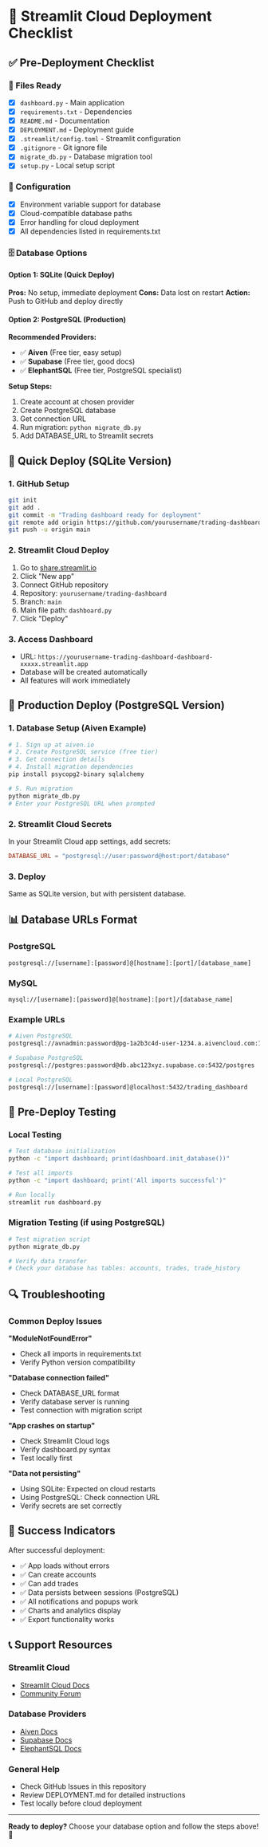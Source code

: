 # 🚀 Streamlit Cloud Deployment Checklist

## ✅ Pre-Deployment Checklist

### 📁 Files Ready
- [x] `dashboard.py` - Main application
- [x] `requirements.txt` - Dependencies
- [x] `README.md` - Documentation
- [x] `DEPLOYMENT.md` - Deployment guide
- [x] `.streamlit/config.toml` - Streamlit configuration
- [x] `.gitignore` - Git ignore file
- [x] `migrate_db.py` - Database migration tool
- [x] `setup.py` - Local setup script

### 🔧 Configuration
- [x] Environment variable support for database
- [x] Cloud-compatible database paths
- [x] Error handling for cloud deployment
- [x] All dependencies listed in requirements.txt

### 🗄️ Database Options

#### Option 1: SQLite (Quick Deploy)
**Pros:** No setup, immediate deployment
**Cons:** Data lost on restart
**Action:** Push to GitHub and deploy directly

#### Option 2: PostgreSQL (Production)
**Recommended Providers:**
- ✅ **Aiven** (Free tier, easy setup)
- ✅ **Supabase** (Free tier, good docs)
- ✅ **ElephantSQL** (Free tier, PostgreSQL specialist)

**Setup Steps:**
1. Create account at chosen provider
2. Create PostgreSQL database
3. Get connection URL
4. Run migration: `python migrate_db.py`
5. Add DATABASE_URL to Streamlit secrets

## 🎯 Quick Deploy (SQLite Version)

### 1. GitHub Setup
```bash
git init
git add .
git commit -m "Trading dashboard ready for deployment"
git remote add origin https://github.com/yourusername/trading-dashboard.git
git push -u origin main
```

### 2. Streamlit Cloud Deploy
1. Go to [share.streamlit.io](https://share.streamlit.io)
2. Click "New app"
3. Connect GitHub repository
4. Repository: `yourusername/trading-dashboard`
5. Branch: `main`
6. Main file path: `dashboard.py`
7. Click "Deploy"

### 3. Access Dashboard
- URL: `https://yourusername-trading-dashboard-dashboard-xxxxx.streamlit.app`
- Database will be created automatically
- All features will work immediately

## 🏢 Production Deploy (PostgreSQL Version)

### 1. Database Setup (Aiven Example)
```bash
# 1. Sign up at aiven.io
# 2. Create PostgreSQL service (free tier)
# 3. Get connection details
# 4. Install migration dependencies
pip install psycopg2-binary sqlalchemy

# 5. Run migration
python migrate_db.py
# Enter your PostgreSQL URL when prompted
```

### 2. Streamlit Cloud Secrets
In your Streamlit Cloud app settings, add secrets:
```toml
DATABASE_URL = "postgresql://user:password@host:port/database"
```

### 3. Deploy
Same as SQLite version, but with persistent database.

## 📊 Database URLs Format

### PostgreSQL
```
postgresql://[username]:[password]@[hostname]:[port]/[database_name]
```

### MySQL
```
mysql://[username]:[password]@[hostname]:[port]/[database_name]
```

### Example URLs
```bash
# Aiven PostgreSQL
postgresql://avnadmin:password@pg-1a2b3c4d-user-1234.a.aivencloud.com:12345/defaultdb

# Supabase PostgreSQL  
postgresql://postgres:password@db.abc123xyz.supabase.co:5432/postgres

# Local PostgreSQL
postgresql://[username]:[password]@localhost:5432/trading_dashboard
```

## 🧪 Pre-Deploy Testing

### Local Testing
```bash
# Test database initialization
python -c "import dashboard; print(dashboard.init_database())"

# Test all imports
python -c "import dashboard; print('All imports successful')"

# Run locally
streamlit run dashboard.py
```

### Migration Testing (if using PostgreSQL)
```bash
# Test migration script
python migrate_db.py

# Verify data transfer
# Check your database has tables: accounts, trades, trade_history
```

## 🔍 Troubleshooting

### Common Deploy Issues

**"ModuleNotFoundError"**
- Check all imports in requirements.txt
- Verify Python version compatibility

**"Database connection failed"**
- Check DATABASE_URL format
- Verify database server is running
- Test connection with migration script

**"App crashes on startup"**
- Check Streamlit Cloud logs
- Verify dashboard.py syntax
- Test locally first

**"Data not persisting"**
- Using SQLite: Expected on cloud restarts
- Using PostgreSQL: Check connection URL
- Verify secrets are set correctly

## 🎉 Success Indicators

After successful deployment:
- ✅ App loads without errors
- ✅ Can create accounts
- ✅ Can add trades  
- ✅ Data persists between sessions (PostgreSQL)
- ✅ All notifications and popups work
- ✅ Charts and analytics display
- ✅ Export functionality works

## 📞 Support Resources

### Streamlit Cloud
- [Streamlit Cloud Docs](https://docs.streamlit.io/streamlit-cloud)
- [Community Forum](https://discuss.streamlit.io)

### Database Providers
- [Aiven Docs](https://docs.aiven.io)
- [Supabase Docs](https://supabase.com/docs)
- [ElephantSQL Docs](https://www.elephantsql.com/docs/)

### General Help
- Check GitHub Issues in this repository
- Review DEPLOYMENT.md for detailed instructions
- Test locally before cloud deployment

---

**Ready to deploy?** Choose your database option and follow the steps above! 🚀